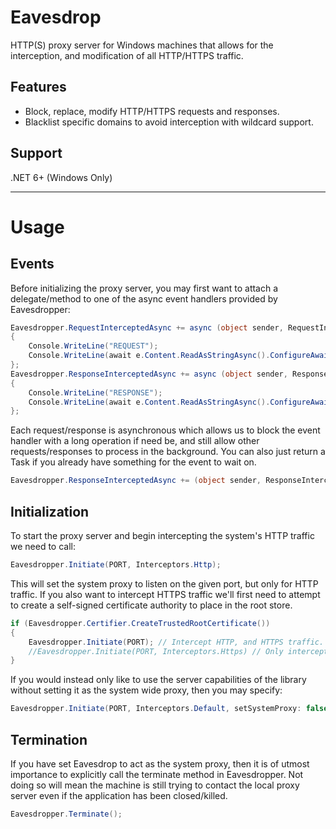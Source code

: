 # Eavesdrop
HTTP(S) proxy server for Windows machines that allows for the interception, and modification of all HTTP/HTTPS traffic.

## Features
* Block, replace, modify HTTP/HTTPS requests and responses.
* Blacklist specific domains to avoid interception with wildcard support.

## Support
.NET 6+ (Windows Only)

---
# Usage

## Events
Before initializing the proxy server, you may first want to attach a delegate/method to one of the async event handlers provided by Eavesdropper:
```cs
Eavesdropper.RequestInterceptedAsync += async (object sender, RequestInterceptedEventArgs e) =>
{
    Console.WriteLine("REQUEST");
    Console.WriteLine(await e.Content.ReadAsStringAsync().ConfigureAwait(false));
};
Eavesdropper.ResponseInterceptedAsync += async (object sender, ResponseInterceptedEventArgs e) =>
{
    Console.WriteLine("RESPONSE");
    Console.WriteLine(await e.Content.ReadAsStringAsync().ConfigureAwait(false));
};
```
Each request/response is asynchronous which allows us to block the event handler with a long operation if need be, and still allow other requests/responses to process in the background. You can also just return a Task if you already have something for the event to wait on.
```cs
Eavesdropper.ResponseInterceptedAsync += (object sender, ResponseInterceptedEventArgs e) => Task.Delay(1000);
```

## Initialization
To start the proxy server and begin intercepting the system's HTTP traffic we need to call:
```cs
Eavesdropper.Initiate(PORT, Interceptors.Http);
```

This will set the system proxy to listen on the given port, but only for HTTP traffic. If you also want to intercept HTTPS traffic we'll first need to attempt to create a self-signed certificate authority to place in the root store.
```cs
if (Eavesdropper.Certifier.CreateTrustedRootCertificate())
{
    Eavesdropper.Initiate(PORT); // Intercept HTTP, and HTTPS traffic.
    //Eavesdropper.Initiate(PORT, Interceptors.Https) // Only intercept HTTPS traffic.
}
```

If you would instead only like to use the server capabilities of the library without setting it as the system wide proxy, then you may specify:
```cs
Eavesdropper.Initiate(PORT, Interceptors.Default, setSystemProxy: false); // Intercept HTTP, and HTTPS traffic but without setting as system proxy.
```

## Termination
If you have set Eavesdrop to act as the system proxy, then it is of utmost importance to explicitly call the terminate method in Eavesdropper. Not doing so will mean the machine is still trying to contact the local proxy server even if the application has been closed/killed.
```cs
Eavesdropper.Terminate();
```
